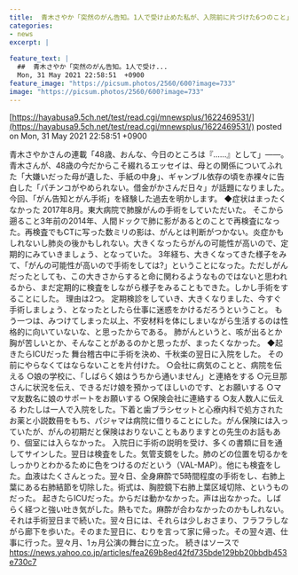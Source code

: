 ```yaml
---
title:  青木さやか「突然のがん告知。1人で受け止めた私が、入院前に片づけた6つのこと」  
categories:
- news
excerpt: |
  
feature_text: |
  ##  青木さやか「突然のがん告知。1人で受け...
  Mon, 31 May 2021 22:58:51  +0900
feature_image: "https://picsum.photos/2560/600?image=733"
image: "https://picsum.photos/2560/600?image=733"
---
```


[https://hayabusa9.5ch.net/test/read.cgi/mnewsplus/1622469531/](https://hayabusa9.5ch.net/test/read.cgi/mnewsplus/1622469531/)
posted on Mon, 31 May 2021 22:58:51  +0900

<!--more-->

青木さやかさんの連載「48歳、おんな、今日のところは『……』として」——。青木さんが、48歳の今だからこそ綴れるエッセイは、母との関係についてふれた「大嫌いだった母が遺した、手紙の中身」、ギャンブル依存の頃を赤裸々に告白した「パチンコがやめられない。借金がかさんだ日々」が話題になりました。今回、「がん告知とがん手術」を経験した過去を明かします。 ◆症状はまったくなかった 2017年8月。東大病院で肺腺がんの手術をしていただいた。 そこから遡ること3年前の2014年、人間ドックで肺に影があるとのことで再検査になった。再検査でもCTに写った数ミリの影は、がんとは判断がつかない。炎症かもしれないし肺炎の後かもしれない。大きくなったらがんの可能性が高いので、定期的にみていきましょう、となっていた。 3年経ち、大きくなってきた様子をみて、「がんの可能性が高いので手術をしては?」ということになった。ただしがんだったとしても、この大きさからすると命に関わるようなものではないと思われるから、まだ定期的に検査をしながら様子をみることもできた。しかし手術をすることにした。 理由は2つ。 定期検診をしていき、大きくなりました、今すぐ手術しましょう、となったとしたら仕事に迷惑をかけるだろうということ。 もう一つは、みつけてしまった以上、不安材料を体にしまいながら生活するのは性格的に向いていないな、と思ったからである。 肺がんというと、咳が出るとか胸が苦しいとか、そんなことがあるのかと思ったが、まったくなかった。 ◆起きたらICUだった 舞台稽古中に手術を決め、千秋楽の翌日に入院をした。 その前にやらなくてはならないことを片付けた。 ○会社に病気のことと、病院を伝える ○娘の学校に、「しばらく娘はうちから通いません」と連絡をする ○元旦那さんに状況を伝え、できるだけ娘を預かってほしいのです、とお願いする ○ママ友数名に娘のサポートをお願いする ○保険会社に連絡する ○友人数人に伝える わたしは一人で入院をした。下着と歯ブラシセットと心療内科で処方されたお薬と小説数冊をもち、パジャマは病院に借りることにした。がん保険には入っていたが、がんの初期だと保険はおりないこともありますとの先生のお話もあり、個室には入らなかった。 入院日に手術の説明を受け、多くの書類に目を通してサインした。翌日は検査をした。気管支鏡をした。肺のどの位置を切るかをしっかりとわかるために色をつけるのだという（VAL-MAP）。他にも検査をした。血液はたくさんとった。翌々日、全身麻酔で5時間程度の手術をし、右肺上葉にある右肺結節を切除した。術式は、胸腔鏡下右肺上葉区域切除、というものだった。 起きたらICUだった。からだは動かなかった。声は出なかった。しばらく経つと強い吐き気がした。熱もでた。麻酔が合わなかったのかもしれない。それは手術翌日まで続いた。翌々日には、それらは少しおさまり、フラフラしながら廊下を歩いた。そのまた翌日に、むりを言って家に帰った。その翌々週、仕事に行った。翌々月、1ヵ月公演の舞台に立った。 続きはソースで https://news.yahoo.co.jp/articles/fea269b8ed42fd735bde129bb20bbdb453e730c7
